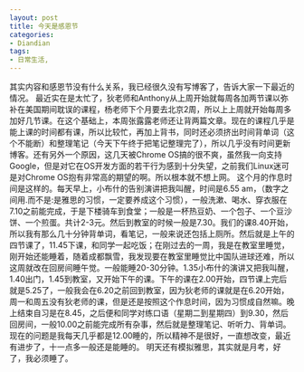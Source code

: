 ```yaml
---
layout: post
title: 今天是感恩节
categories:
- Diandian
tags:
- 日常生活, 
---
```

其实内容和感恩节没有什么关系，我已经很久没有写博客了，告诉大家一下最近的情况。 最近实在是太忙了，狄老师和Anthony从上周开始就每周各加两节课以弥补在美国期间耽误的课程，杨老师下个月要去北京2周，所以上上周就开始每周多加好几节课。在这个基础上，本周张露露老师还让背两篇文章。现在的课程几乎是能上课的时间都有课，所以比较忙，再加上背书，同时还必须挤出时间背单词（这个不能断）和整理笔记（今天下午终于把笔记整理完了），所以几乎没有时间更新博客。还有另外一个原因，这几天被Chrome OS搞的很不爽，虽然我一向支持Google，但是对它在OS开发方面的若干行为感到十分失望，之前我们Linux迷可是对Chrome OS抱有非常高的期望的啊。所以根本就不想上网。 这个月的作息时间是这样的。每天早上，小布什的告别演讲把我叫醒，时间是6.55 am，（数字之间用.而不是:是雅思的习惯，一定要养成这个习惯），一般洗漱、喝水、穿衣服在7.10之前能完成，于是下楼骑车到食堂；一般是一杯热豆奶、一个包子、一个豆沙饼、一个煎蛋。共计2-3元。然后到教室的时候一般是7.30。我们的课8.40开始，所以我有那么几十分钟背单词，看笔记，一般来说还包括上厕所。然后就是上午的四节课了，11.45下课，和同学一起吃饭；在刚过去的一周，我是在教室里睡觉，刚开始还能睡着，随着成都飘雪，我发现要在教室里睡觉比中国队进球还难，所以这周就改在回房间睡午觉。一般能睡20-30分钟。1.35小布什的演讲又把我叫醒，1.40出门，1.45到教室，又开始下午的课。下午的课在2.00开始，四节课上完后就是5.25了，一般我会在6.20之前回到教室，因为狄老师的课就是在6.20开始，周一和周五没有狄老师的课，但是还是按照这个作息时间，因为习惯成自然嘛。晚上结束自习是在8.45，之后便和同学对练口语（星期二到星期四）到9.30，然后回房间，一般10.00之前能完成所有杂事，然后就是整理笔记、听听力、背单词。 现在的问题是我每天几乎都是12.00睡的，所以精神不是很好，一直想改变，最近有进步了，十一点多一般还是能睡的。 明天还有模拟雅思，其实就是月考，好了，我必须睡了。